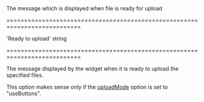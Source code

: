 <!--**
/*-------------------------------------------
    Auto-generated file. Do not modify.
-------------------------------------------

**-->
<!--d-->The message which is displayed when file is ready for upload<!--/d-->
===========================================================================
<!--default-->'Ready to upload'<!--/default-->
<!--type-->string<!--/type-->
===========================================================================

<!--shortDescription-->
The message displayed by the widget when it is ready to upload the specified files.
<!--/shortDescription-->

<!--fullDescription-->
This option makes sense only if the [uploadMode](/Documentation/ApiReference/UI_Widgets/dxFileUploader/Configuration/#uploadMode) option is set to "useButtons".


<!--/fullDescription-->